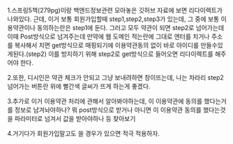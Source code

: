 1.스프링5책(279pg)이랑 백엔드정보관련 모아놓은 깃허브 자료에 보면
    리다이렉트가 나와있다. 근데, 이거 보통 회원가입할때 step1,step2,step3가
    있는데, 그 중에 보통 이용약관이나 동의하는란은 step1에 둔다. 그러고 모두 약관이 되면
    step2로 넘어가는데 이때 Post방식으로 넘겨주는데 만약에 웹 도메인 적는란에 그대로 엔터를 치거나
    주소를 복사해서 치면 get방식으로 매핑되기에 이용약관동의 없이 바로 아이디를 만들수있게된다.(step2)
    이를 방지하기 위해 step2로 get방식으로 들어오면 리다이렉트를 해주어야 한다.

2.또한, 디시인은 약관 체크가 안되고 그냥 보내려하면 창이뜨는데, 나는 차라리 step2넘어가는 버튼란 위에
    빨간색 글씨가 뜨게 하는게 좋겠다.

3.추가로 이거 이용약관 처리에 관해서 알아봐야하는데, 이 이용약관에 동의를 했다는거를 정보로 남겨놔야하나?
    뭐 post방식으로 받거나 아니면 이 이용약관 동의를 했다는것을 파라미터로 넘겨서 값을 받아야하나 등 찾아보기

4.거기다가 회원가입말고도 쓸 경우가 있으면 적극 적용하자.